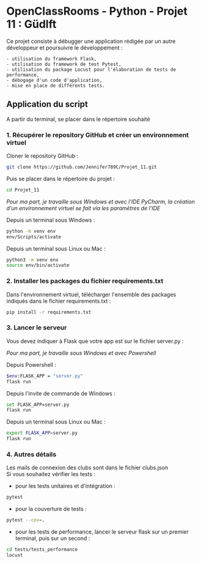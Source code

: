 # OpenClassRooms - Python - Projet 11 : Güdlft

Ce projet consiste à débugger une application rédigée par un autre 
développeur et poursuivre le développement :  
<!-- 2 espaces à la fin de la ligne pour un saut de ligne -->
	- utilisation du framework Flask,
	- utilisation du framework de test Pytest,
    - utilisation du package Locust pour l'élaboration de tests de performance,
	- débogage d'un code d'application,  
	- mise en place de différents tests.


## Application du script

A partir du terminal, se placer dans le répertoire souhaité

### 1. Récupérer le repository GitHub et créer un environnement virtuel

Cloner le repository GitHub :
```bash
git clone https://github.com/Jennifer789C/Projet_11.git
```
Puis se placer dans le répertoire du projet :
```bash
cd Projet_11
```
*Pour ma part, je travaille sous Windows et avec l'IDE PyCharm, la création d'un environnement virtuel se fait via les paramètres de l'IDE*

Depuis un terminal sous Windows :
```bash
python -m venv env
env/Scripts/activate
```

Depuis un terminal sous Linux ou Mac :
```bash
python3 -m venv env
source env/bin/activate
```

### 2. Installer les packages du fichier requirements.txt

Dans l'environnement virtuel, télécharger l'ensemble des packages indiqués 
dans le fichier requirements.txt :
```bash
pip install -r requirements.txt
```

### 3. Lancer le serveur

Vous devez indiquer à Flask que votre app est sur le fichier server.py :

*Pour ma part, je travaille sous Windows et avec Powershell*

Depuis Powershell :
```bash
$env:FLASK_APP = "server.py"
flask run
```

Depuis l'invite de commande de Windows :
```bash
set FLASK_APP=server.py
flask run
```

Depuis un terminal sous Linux ou Mac :
```bash
export FLASK_APP=server.py
flask run
```


### 4. Autres détails

Les mails de connexion des clubs sont dans le fichier clubs.json  
Si vous souhaitez vérifier les tests :  
- pour les tests unitaires et d'intégration :
```bash
pytest
```
- pour la couverture de tests :
```bash
pytest --cov=.
```
- pour les tests de performance, lancer le serveur flask sur un premier 
  terminal, puis sur un second :
```bash
cd tests/tests_performance
locust
```